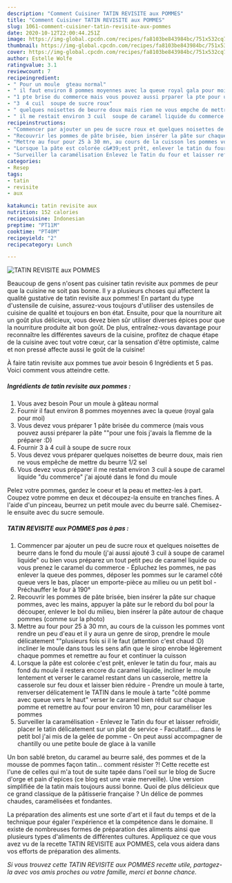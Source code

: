 ```yaml
---
description: "Comment Cuisiner TATIN REVISITE aux POMMES"
title: "Comment Cuisiner TATIN REVISITE aux POMMES"
slug: 1061-comment-cuisiner-tatin-revisite-aux-pommes
date: 2020-10-12T22:00:44.251Z
image: https://img-global.cpcdn.com/recipes/fa8103be843984bc/751x532cq70/tatin-revisite-aux-pommes-photo-principale-de-la-recette.jpg
thumbnail: https://img-global.cpcdn.com/recipes/fa8103be843984bc/751x532cq70/tatin-revisite-aux-pommes-photo-principale-de-la-recette.jpg
cover: https://img-global.cpcdn.com/recipes/fa8103be843984bc/751x532cq70/tatin-revisite-aux-pommes-photo-principale-de-la-recette.jpg
author: Estelle Wolfe
ratingvalue: 3.1
reviewcount: 7
recipeingredient:
- " Pour un moule  gteau normal"
- " il faut environ 8 pommes moyennes avec la queue royal gala pour moi"
- "1 pte brise du commerce mais vous pouvez aussi prparer la pte pour une fois javais la flemme de la prparer D"
- "3  4 cuil  soupe de sucre roux"
- " quelques noisettes de beurre doux mais rien ne vous empche de mettre du beurre 12 sel"
- " il me restait environ 3 cuil  soupe de caramel liquide du commerce jai ajout dans le fond du moule"
recipeinstructions:
- "Commencer par ajouter un peu de sucre roux et quelques noisettes de beurre dans le fond du moule (j&#39;ai aussi ajouté 3 cuil à soupe de caramel liquide&#34; ou bien vous préparez un tout petit peu de caramel liquide ou vous prenez le caramel du commerce  Épluchez les pommes, ne pas enlever la queue des pommes, déposer les pommes sur le caramel côté queue vers le bas, placer un emporte-pièce au milieu ou un petit bol  Préchauffer le four à 190°"
- "Recouvrir les pommes de pâte brisée, bien insérer la pâte sur chaque pommes, avec les mains, appuyer la pâte sur le rebord du bol pour la découper, enlever le bol du milieu, bien insérer la pâte autour de chaque pommes (comme sur la photo)"
- "Mettre au four pour 25 à 30 mn, au cours de la cuisson les pommes vont rendre un peu d&#39;eau et il y aura un genre de sirop, prendre le moule délicatement &#34;&#34;plusieurs fois si il le faut (attention c&#39;est chaud :D) incliner le moule dans tous les sens afin que le sirop enrobe légèrement chaque pommes et remettre au four et continuer la cuisson"
- "Lorsque la pâte est colorée c&#39;est prêt, enlever le tatin du four, mais au fond du moule il restera encore du caramel liquide, incliner le moule lentement et verser le caramel restant dans un casserole, mettre la casserole sur feu doux et laisser bien réduire  Prendre un moule à tarte, renverser délicatement le TATIN dans le moule à tarte &#34;côté pomme avec queue vers le haut&#34; verser le caramel bien réduit sur chaque pomme et remettre au four pour environ 10 mn, pour caraméliser les pommes"
- "Surveiller la caramélisation Enlevez le Tatin du four et laisser refroidir, placer le tatin délicatement sur un plat de service  Facultatif..... dans le petit bol j&#39;ai mis de la gelée de pomme  On peut aussi accompagner de chantilly ou une petite boule de glace à la vanille"
categories:
- Resep
tags:
- tatin
- revisite
- aux

katakunci: tatin revisite aux 
nutrition: 152 calories
recipecuisine: Indonesian
preptime: "PT11M"
cooktime: "PT40M"
recipeyield: "2"
recipecategory: Lunch

---
```



![TATIN REVISITE aux POMMES](https://img-global.cpcdn.com/recipes/fa8103be843984bc/751x532cq70/tatin-revisite-aux-pommes-photo-principale-de-la-recette.jpg)

Beaucoup de gens n'osent pas cuisiner tatin revisite aux pommes de peur que la cuisine ne soit pas bonne. Il y a plusieurs choses qui affectent la qualité gustative de tatin revisite aux pommes! En partant du type d'ustensile de cuisine, assurez-vous toujours d'utiliser des ustensiles de cuisine de qualité et toujours en bon état. Ensuite, pour que la nourriture ait un goût plus délicieux, vous devez bien sûr utiliser diverses épices pour que la nourriture produite ait bon goût. De plus, entraînez-vous davantage pour reconnaître les différentes saveurs de la cuisine, profitez de chaque étape de la cuisine avec tout votre cœur, car la sensation d'être optimiste, calme et non pressé affecte aussi le goût de la cuisine!

<!--inarticleads1-->

À faire tatin revisite aux pommes tue avoir besoin 6 Ingrédients et 5 pas. Voici comment vous atteindre cette.

##### Ingrédients de tatin revisite aux pommes :

1. Vous avez besoin  Pour un moule à gâteau normal
1. Fournir  il faut environ 8 pommes moyennes avec la queue (royal gala pour moi)
1. Vous devez vous préparer 1 pâte brisée du commerce (mais vous pouvez aussi préparer la pâte &#34;&#34;pour une fois j&#39;avais la flemme de la préparer :D)
1. Fournir 3 à 4 cuil à soupe de sucre roux
1. Vous devez vous préparer  quelques noisettes de beurre doux, mais rien ne vous empêche de mettre du beurre 1/2 sel
1. Vous devez vous préparer  il me restait environ 3 cuil à soupe de caramel liquide &#34;du commerce&#34; j&#39;ai ajouté dans le fond du moule


Pelez votre pommes, gardez le coeur et la peau et mettez-les à part. Coupez votre pomme en deux et découpez-la ensuite en tranches fines. A l&#39;aide d&#39;un pinceau, beurrez un petit moule avec du beurre salé. Chemisez-le ensuite avec du sucre semoule. 

<!--inarticleads2-->

##### TATIN REVISITE aux POMMES pas à pas :

1. Commencer par ajouter un peu de sucre roux et quelques noisettes de beurre dans le fond du moule (j&#39;ai aussi ajouté 3 cuil à soupe de caramel liquide&#34; ou bien vous préparez un tout petit peu de caramel liquide ou vous prenez le caramel du commerce  - Épluchez les pommes, ne pas enlever la queue des pommes, déposer les pommes sur le caramel côté queue vers le bas, placer un emporte-pièce au milieu ou un petit bol  - Préchauffer le four à 190°
1. Recouvrir les pommes de pâte brisée, bien insérer la pâte sur chaque pommes, avec les mains, appuyer la pâte sur le rebord du bol pour la découper, enlever le bol du milieu, bien insérer la pâte autour de chaque pommes (comme sur la photo)
1. Mettre au four pour 25 à 30 mn, au cours de la cuisson les pommes vont rendre un peu d&#39;eau et il y aura un genre de sirop, prendre le moule délicatement &#34;&#34;plusieurs fois si il le faut (attention c&#39;est chaud :D) incliner le moule dans tous les sens afin que le sirop enrobe légèrement chaque pommes et remettre au four et continuer la cuisson
1. Lorsque la pâte est colorée c&#39;est prêt, enlever le tatin du four, mais au fond du moule il restera encore du caramel liquide, incliner le moule lentement et verser le caramel restant dans un casserole, mettre la casserole sur feu doux et laisser bien réduire  - Prendre un moule à tarte, renverser délicatement le TATIN dans le moule à tarte &#34;côté pomme avec queue vers le haut&#34; verser le caramel bien réduit sur chaque pomme et remettre au four pour environ 10 mn, pour caraméliser les pommes
1. Surveiller la caramélisation - Enlevez le Tatin du four et laisser refroidir, placer le tatin délicatement sur un plat de service  - Facultatif..... dans le petit bol j&#39;ai mis de la gelée de pomme  - On peut aussi accompagner de chantilly ou une petite boule de glace à la vanille


Un bon sablé breton, du caramel au beurre salé, des pommes et de la mousse de pommes façon tatin… comment résister ?! Cette recette est l&#39;une de celles qui m&#39;a tout de suite tapée dans l&#39;oeil sur le blog de Sucre d&#39;orge et pain d&#39;epices (ce blog est une vraie merveille). Une version simplifiée de la tatin mais toujours aussi bonne. Quoi de plus délicieux que ce grand classique de la pâtisserie française ? Un délice de pommes chaudes, caramélisées et fondantes. 

<!--inarticleads1-->

<p>
La préparation des aliments est une sorte d'art et il faut du temps et de la technique pour égaler l'expérience et la compétence dans le domaine. Il existe de nombreuses formes de préparation des aliments ainsi que plusieurs types d'aliments de différentes cultures. Appliquez ce que vous avez vu de la recette TATIN REVISITE aux POMMES, cela vous aidera dans vos efforts de préparation des aliments.
</p>

<p>
<i>Si vous trouvez cette TATIN REVISITE aux POMMES recette utile, partagez-la avec vos amis proches ou votre famille, merci et bonne chance.</i>
</p>
